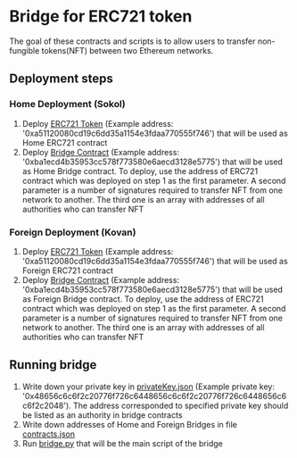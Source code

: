 # Bridge for ERC721 token

The goal of these contracts and scripts is to
allow users to transfer non-fungible tokens(NFT)
between two Ethereum networks.

## Deployment steps

### Home Deployment (Sokol)

1. Deploy [ERC721 Token](https://github.com/rimrakhimov/erc721-bridge/blob/master/contracts/ERC721.sol)
    (Example address: '0xa51120080cd19c6dd35a1154e3fdaa770555f746')
    that will be used as Home ERC721 contract
2. Deploy [Bridge Contract](https://github.com/rimrakhimov/erc721-bridge/blob/master/contracts/Bridge.sol)
    (Example address: '0xba1ecd4b35953cc578f773580e6aecd3128e5775')
    that will be used as Home Bridge contract.
    To deploy, use the address of ERC721 contract which was deployed on step 1
    as the first parameter.
    A second parameter is a number of signatures required to transfer NFT
    from one network to another.
    The third one is an array with addresses of all authorities who can transfer NFT

### Foreign Deployment (Kovan)

1. Deploy [ERC721 Token](https://github.com/rimrakhimov/erc721-bridge/blob/master/contracts/ERC721.sol)
    (Example address: '0xa51120080cd19c6dd35a1154e3fdaa770555f746')
    that will be used as Foreign ERC721 contract
2. Deploy [Bridge Contract](https://github.com/rimrakhimov/erc721-bridge/blob/master/contracts/Bridge.sol)
    (Example address: '0xba1ecd4b35953cc578f773580e6aecd3128e5775')
    that will be used as Foreign Bridge contract.
    To deploy, use the address of ERC721 contract which was deployed on step 1
    as the first parameter.
    A second parameter is a number of signatures required to transfer NFT
    from one network to another.
    The third one is an array with addresses of all authorities who can transfer NFT

## Running bridge

1. Write down your private key in [privateKey.json](https://github.com/rimrakhimov/erc721-bridge/blob/master/validator/privateKey.json)
    (Example private key: '0x48656c6c6f2c20776f726c6448656c6c6f2c20776f726c6448656c6c6f2c2048').
    The address corresponded to specified private key should be listed as an authority in bridge contracts
2. Write down addresses of Home and Foreign Bridges in file [contracts.json](https://github.com/rimrakhimov/erc721-bridge/blob/master/validator/contracts.json)
3. Run [bridge.py](https://github.com/rimrakhimov/erc721-bridge/blob/master/validator/bridge.py) that will be the main script of the bridge
